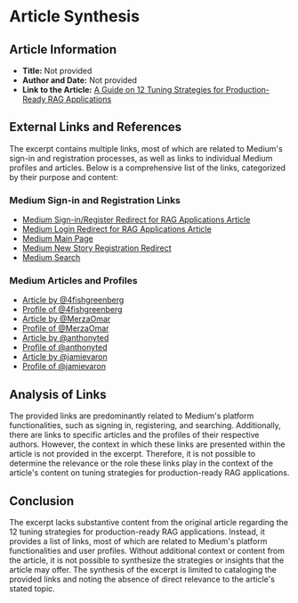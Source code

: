 # Article Synthesis
## Article Information
- **Title:** Not provided
- **Author and Date:** Not provided
- **Link to the Article:** [A Guide on 12 Tuning Strategies for Production-Ready RAG Applications](https://towardsdatascience.com/a-guide-on-12-tuning-strategies-for-production-ready-rag-applications-7ca646833439#2b47)
## External Links and References
The excerpt contains multiple links, most of which are related to Medium's sign-in and registration processes, as well as links to individual Medium profiles and articles. Below is a comprehensive list of the links, categorized by their purpose and content:
### Medium Sign-in and Registration Links
- [Medium Sign-in/Register Redirect for RAG Applications Article](https://medium.com/m/signin?operation=register&redirect=https%3A%2F%2Ftowardsdatascience.com%2Fa-guide-on-12-tuning-strategies-for-production-ready-rag-applications-7ca646833439%25232b47)
- [Medium Login Redirect for RAG Applications Article](https://medium.com/m/signin?operation=login&redirect=https%3A%2F%2Ftowardsdatascience.com%2Fa-guide-on-12-tuning-strategies-for-production-ready-rag-applications-7ca646833439%25232b47)
- [Medium Main Page](https://medium.com/?source=---two_column_layout_nav----------------------------------)
- [Medium New Story Registration Redirect](https://medium.com/m/signin?operation=register&redirect=https%3A%2F%2Fmedium.com%2Fnew-story)
- [Medium Search](https://medium.com/search?source=---two_column_layout_nav----------------------------------)
### Medium Articles and Profiles
- [Article by @4fishgreenberg](https://medium.com/p/6422dc740a93)
- [Profile of @4fishgreenberg](https://medium.com/@4fishgreenberg)
- [Article by @MerzaOmar](https://medium.com/p/596d1a826429)
- [Profile of @MerzaOmar](https://medium.com/@MerzaOmar)
- [Article by @anthonyted](https://medium.com/p/3f942a018492)
- [Profile of @anthonyted](https://medium.com/@anthonyted)
- [Article by @jamievaron](https://medium.com/p/9c5e3049cb13)
- [Profile of @jamievaron](https://medium.com/@jamievaron)
## Analysis of Links
The provided links are predominantly related to Medium's platform functionalities, such as signing in, registering, and searching. Additionally, there are links to specific articles and the profiles of their respective authors. However, the context in which these links are presented within the article is not provided in the excerpt. Therefore, it is not possible to determine the relevance or the role these links play in the context of the article's content on tuning strategies for production-ready RAG applications.
## Conclusion
The excerpt lacks substantive content from the original article regarding the 12 tuning strategies for production-ready RAG applications. Instead, it provides a list of links, most of which are related to Medium's platform functionalities and user profiles. Without additional context or content from the article, it is not possible to synthesize the strategies or insights that the article may offer. The synthesis of the excerpt is limited to cataloging the provided links and noting the absence of direct relevance to the article's stated topic.